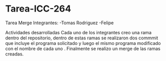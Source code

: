 # Tarea-ICC-264
Tarea Merge
Integrantes:
-Tomas Rodriguez
-Felipe 

Actividades desarrolladas
Cada uno de los integrantes creo una rama dentro del repositorio, dentro de estas ramas se realizaron dos commmit que incluye el programa solicitado y luego el mismo  programa modificado con el nombre de cada uno . Finalmente se realizo un merge de las ramas creadas.
